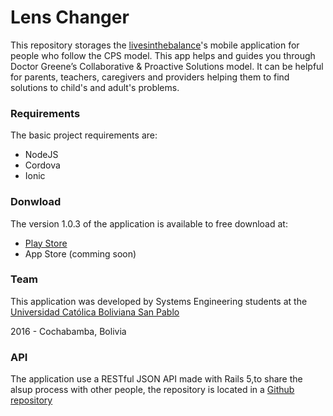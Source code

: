 # Lens Changer

This repository storages the [livesinthebalance](http://livesinthebalance.org)'s mobile application for people who follow the CPS model. This app helps and guides you through Doctor Greene’s Collaborative & Proactive Solutions model. It can be helpful for parents, teachers, caregivers and providers helping them to find solutions to child's and adult's problems.

### Requirements

The basic project requirements are:

 * NodeJS
 * Cordova
 * Ionic

### Donwload

The version 1.0.3 of the application is available to free download at:

* [Play Store](https://play.google.com/store/apps/details?id=com.livesinthebalance.cpsapp211049)
* App Store (comming soon)


### Team

This application was developed by Systems Engineering students at the [Universidad Católica Boliviana San Pablo](https://www.ucbcba.edu.bo/)

2016 - Cochabamba, Bolivia

### API
The application use a RESTful JSON API made with Rails 5,to share the alsup process with other people, the repository is located in a [Github repository](https://github.com/gabolucuy/Lens-Changer-API.git/)

